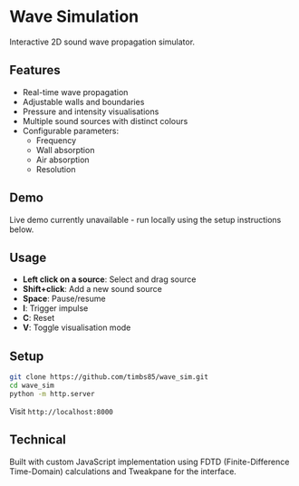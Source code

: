 # Wave Simulation

Interactive 2D sound wave propagation simulator.

## Features
- Real-time wave propagation
- Adjustable walls and boundaries
- Pressure and intensity visualisations
- Multiple sound sources with distinct colours
- Configurable parameters:
  - Frequency
  - Wall absorption
  - Air absorption
  - Resolution

## Demo
Live demo currently unavailable - run locally using the setup instructions below.

## Usage
- **Left click on a source**: Select and drag source
- **Shift+click**: Add a new sound source
- **Space**: Pause/resume
- **I**: Trigger impulse
- **C**: Reset
- **V**: Toggle visualisation mode

## Setup
```bash
git clone https://github.com/timbs85/wave_sim.git
cd wave_sim
python -m http.server
```
Visit `http://localhost:8000`

## Technical
Built with custom JavaScript implementation using FDTD (Finite-Difference Time-Domain) calculations and Tweakpane for the interface.